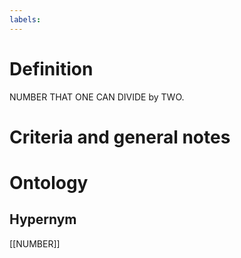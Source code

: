 ```yaml
---
labels: 
---
```


# Definition
NUMBER THAT ONE CAN DIVIDE by TWO.
# Criteria and general notes
# Ontology

## Hypernym
[[NUMBER]]